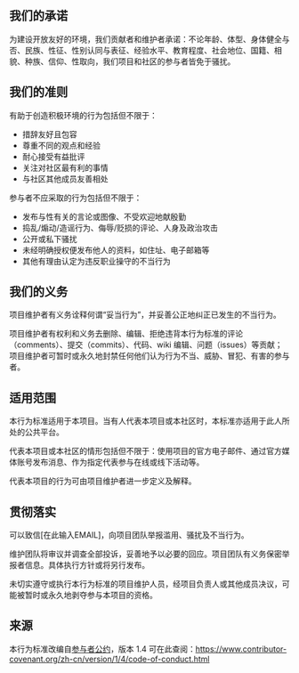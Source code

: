 ## 我们的承诺

为建设开放友好的环境，我们贡献者和维护者承诺：不论年龄、体型、身体健全与否、民族、性征、性别认同与表征、经验水平、教育程度、社会地位、国籍、相貌、种族、信仰、性取向，我们项目和社区的参与者皆免于骚扰。

## 我们的准则

有助于创造积极环境的行为包括但不限于：

* 措辞友好且包容
* 尊重不同的观点和经验
* 耐心接受有益批评
* 关注对社区最有利的事情
* 与社区其他成员友善相处

参与者不应采取的行为包括但不限于：

* 发布与性有关的言论或图像、不受欢迎地献殷勤
* 捣乱/煽动/造谣行为、侮辱/贬损的评论、人身及政治攻击
* 公开或私下骚扰
* 未经明确授权便发布他人的资料，如住址、电子邮箱等
* 其他有理由认定为违反职业操守的不当行为

## 我们的义务

项目维护者有义务诠释何谓“妥当行为”，并妥善公正地纠正已发生的不当行为。

项目维护者有权利和义务去删除、编辑、拒绝违背本行为标准的评论（comments）、提交（commits）、代码、wiki 编辑、问题（issues）等贡献；项目维护者可暂时或永久地封禁任何他们认为行为不当、威胁、冒犯、有害的参与者。

## 适用范围

本行为标准适用于本项目。当有人代表本项目或本社区时，本标准亦适用于此人所处的公共平台。

代表本项目或本社区的情形包括但不限于：使用项目的官方电子邮件、通过官方媒体账号发布消息、作为指定代表参与在线或线下活动等。

代表本项目的行为可由项目维护者进一步定义及解释。

## 贯彻落实

可以致信[在此输入EMAIL]，向项目团队举报滥用、骚扰及不当行为。

维护团队将审议并调查全部投诉，妥善地予以必要的回应。项目团队有义务保密举报者信息。具体执行方针或将另行发布。

未切实遵守或执行本行为标准的项目维护人员，经项目负责人或其他成员决议，可能被暂时或永久地剥夺参与本项目的资格。

## 来源

本行为标准改编自[参与者公约][主页]，版本 1.4
可在此查阅：https://www.contributor-covenant.org/zh-cn/version/1/4/code-of-conduct.html

[主页]: https://www.contributor-covenant.org